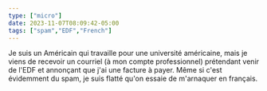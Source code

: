 ```yaml
---
type: ["micro"]
date: 2023-11-07T08:09:42-05:00
tags: ["spam","EDF","French"]
---
```

Je suis un Américain qui travaille pour une université américaine, mais je viens de recevoir un courriel (à mon compte professionnel) prétendant venir de l'EDF et annonçant que j'ai une facture à payer. Même si c'est évidemment du spam, je suis flatté qu'on essaie de m'arnaquer en français.
